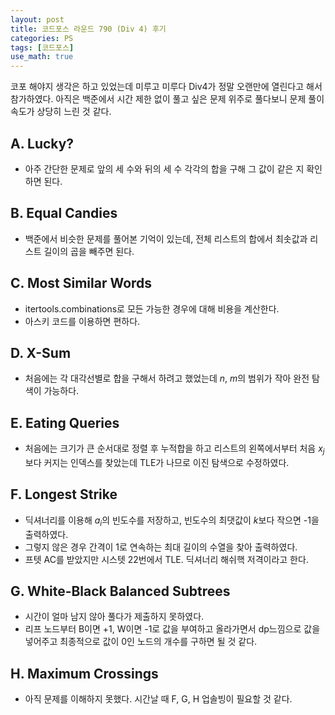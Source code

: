 ```yaml
---
layout: post
title: 코드포스 라운드 790 (Div 4) 후기
categories: PS
tags: [코드포스]
use_math: true
---
```


코포 해야지 생각은 하고 있었는데 미루고 미루다 Div4가 정말 오랜만에 열린다고 해서 참가하였다. 아직은 백준에서 시간 제한 없이 풀고 싶은 문제 위주로 풀다보니 문제 풀이 속도가 상당히 느린 것 같다.

## A. Lucky?

- 아주 간단한 문제로 앞의 세 수와 뒤의 세 수 각각의 합을 구해 그 값이 같은 지 확인하면 된다.

## B. Equal Candies

- 백준에서 비슷한 문제를 풀어본 기억이 있는데, 전체 리스트의 합에서 최솟값과 리스트 길이의 곱을 빼주면 된다.

## C. Most Similar Words

- itertools.combinations로 모든 가능한 경우에 대해 비용을 계산한다.
- 아스키 코드를 이용하면 편하다.

## D. X-Sum

- 처음에는 각 대각선별로 합을 구해서 하려고 했었는데 $n$, $m$의 범위가 작아 완전 탐색이 가능하다.

## E. Eating Queries

- 처음에는 크기가 큰 순서대로 정렬 후 누적합을 하고 리스트의 왼쪽에서부터 처음 $x_j$보다 커지는 인덱스를 찾았는데 TLE가 나므로 이진 탐색으로 수정하였다.

## F. Longest Strike

- 딕셔너리를 이용해 $a_i$의 빈도수를 저장하고, 빈도수의 최댓값이 $k$보다 작으면 -1을 출력하였다.
- 그렇지 않은 경우 간격이 1로 연속하는 최대 길이의 수열을 찾아 출력하였다.
- 프텟 AC를 받았지만 시스텟 22번에서 TLE. 딕셔너리 해쉬핵 저격이라고 한다.

## G. White-Black Balanced Subtrees

- 시간이 얼마 남지 않아 풀다가 제출하지 못하였다.
- 리프 노드부터 B이면 +1, W이면 -1로 값을 부여하고 올라가면서 dp느낌으로 값을 넣어주고 최종적으로 값이 0인 노드의 개수를 구하면 될 것 같다.


## H. Maximum Crossings

- 아직 문제를 이해하지 못했다. 시간날 때 F, G, H 업솔빙이 필요할 것 같다.
